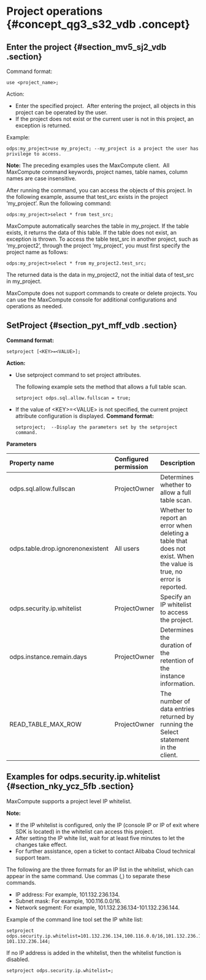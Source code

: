 # Project operations {#concept_qg3_s32_vdb .concept}

## Enter the project {#section_mv5_sj2_vdb .section}

Command format:

```
use <project_name>;
```

Action:

-   Enter the specified project.  After entering the project, all objects in this project can be operated by the user.
-   If the project does not exist or the current user is not in this project, an exception is returned.

Example:

```
odps:my_project>use my_project; --my_project is a project the user has privilege to access.
```

**Note:** The preceding examples uses the MaxCompute client.  All  MaxCompute command keywords, project names, table names, column names are case insensitive.

After running the command, you can access the objects of this project. In the following example, assume that test\_src exists in the project ‘my\_project’. Run the following command:

```
odps:my_project>select * from test_src;
```

MaxCompute automatically searches the table in my\_project. If the table exists, it returns the data of this table. If the table does not exist, an exception is thrown. To access the table test\_src in another project, such as ‘my\_project2’, through the project ‘my\_project’, you must first specify the project name as follows:

```
odps:my_project>select * from my_project2.test_src;
```

The returned data is the data in my\_project2, not the initial data of test\_src in my\_project.

MaxCompute does not support commands to create or delete projects. You can use the MaxCompute console for additional configurations and operations as needed.

## SetProject {#section_pyt_mff_vdb .section}

**Command format:**

```
setproject [<KEY>=<VALUE>];
```

**Action:**

-   Use setproject command to set project attributes.

    The following example sets the method that allows a full table scan.

    ```
    setproject odps.sql.allow.fullscan = true;
    ```

-   If the value of <KEY\>=<VALUE\> is not specified, the current project attribute configuration is displayed. **Command format:**

    ```
    setproject;  --Display the parameters set by the setproject command.
    ```


**Parameters**

|Property name|Configured permission|Description|Value range|
|:------------|:--------------------|:----------|:----------|
|odps.sql.allow.fullscan|ProjectOwner|Determines whether to allow a full table scan.|True \(permitted\) /false \(prohibited\)|
|odps.table.drop.ignorenonexistent|All users|Whether to report an error when deleting a table that does not exist. When the value is true, no error is reported.|True \(no error reported\)/false|
|odps.security.ip.whitelist|ProjectOwner|Specify an IP whitelist to access the project.|IP list separated by commas \(,\)|
|odps.instance.remain.days|ProjectOwner|Determines the duration of the retention of the instance information.|\[3- 30\]|
|READ\_TABLE\_MAX\_ROW|ProjectOwner|The number of data entries returned by running the Select statement in the client.|\[1-10000\]|

## Examples for odps.security.ip.whitelist {#section_nky_ycz_5fb .section}

MaxCompute supports a project level IP whitelist.

**Note:** 

-   If the IP whitelist is configured, only the IP \(console IP or IP of exit where SDK is located\) in the whitelist can access this project.
-   After setting the IP white list, wait for at least five minutes to let the changes take effect.
-   For further assistance, open a ticket to contact Alibaba Cloud technical support team.

The following are the three formats for an IP list in the whitelist, which can appear in the same command. Use commas \(,\) to separate these commands.

-   IP address: For example, 101.132.236.134.
-   Subnet mask: For example, 100.116.0.0/16.
-   Network segment: For example, 101.132.236.134-101.132.236.144.

Example of the command line tool set the IP white list:

```
setproject odps.security.ip.whitelist=101.132.236.134,100.116.0.0/16,101.132.236.134-101.132.236.144;
```

If no IP address is added in the whitelist, then the whitelist function is disabled.

```
setproject odps.security.ip.whitelist=;
```

